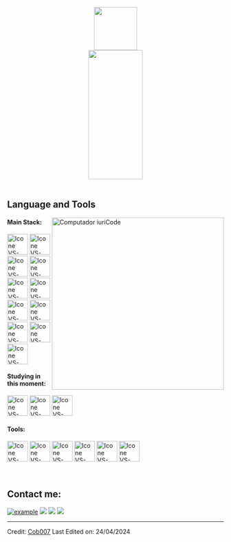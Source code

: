 <div id="header" align="center">
  <img src="https://media.giphy.com/media/M9gbBd9nbDrOTu1Mqx/giphy.gif" width="100"/>
</div>

<div align="center">
  <img width=50% height="300" src="https://github-readme-stats.vercel.app/api/top-langs/?username=cob007&layout=compact&theme=radical" />
<!--<img  align="right" src="https://media.giphy.com/media/dWesBcTLavkZuG35MI/giphy.gif" width=50% height="300"/>-->
</div>

<br>

## Language and Tools

<img src="https://raw.githubusercontent.com/MicaelliMedeiros/micaellimedeiros/master/image/computer-illustration.png" min-width="400px" max-width="400px" width="400px" align="right" alt="Computador iuriCode">

#### Main Stack:

  [<img height="48px" width="48px" alt="Icone VS-Code" src="https://skillicons.dev/icons?i=kotlin"/>](https://kotlin.com/)
  [<img height="48px" width="48px" alt="Icone VS-Code" src="https://skillicons.dev/icons?i=java"/>](https://java.com/)
  [<img height="48px" width="48px" alt="Icone VS-Code" src="https://skillicons.dev/icons?i=html"/>](https://developer.mozilla.org/en-US/docs/Web/HTML)
  [<img height="48px" width="48px" alt="Icone VS-Code" src="https://skillicons.dev/icons?i=css"/>](https://developer.mozilla.org/en-US/docs/Web/CSS)
  [<img height="48px" width="48px" alt="Icone VS-Code" src="https://skillicons.dev/icons?i=js"/>](https://developer.mozilla.org/en-US/docs/Web/JavaScript)
  [<img height="48px" width="48px" alt="Icone VS-Code" src="https://skillicons.dev/icons?i=nodejs"/>](https://nodejs.org/en)
  [<img height="48px" width="48px" alt="Icone VS-Code" src="https://skillicons.dev/icons?i=react"/>](https://react.dev/)
  [<img height="48px" width="48px" alt="Icone VS-Code" src="https://skillicons.dev/icons?i=sass"/>](https://sass-lang.com/)
  [<img height="48px" width="48px" alt="Icone VS-Code" src="https://skillicons.dev/icons?i=mysql"/>](https://www.mysql.com/)
  [<img height="48px" width="48px" alt="Icone VS-Code" src="https://skillicons.dev/icons?i=vite"/>](https://www.vite.com/)
  [<img height="48px" width="48px" alt="Icone VS-Code" src="https://skillicons.dev/icons?i=mongodb"/>](https://mongodb.com/)



#### Studying in this moment:
  [<img height="48px" width="48px" alt="Icone VS-Code" src="https://skillicons.dev/icons?i=ts"/>](https://www.typescriptlang.org/)
  [<img height="48px" width="48px" alt="Icone VS-Code" src="https://skillicons.dev/icons?i=graphql"/>](https://graphql.org/)
  [<img height="48px" width="48px" alt="Icone VS-Code" src="https://skillicons.dev/icons?i=aws"/>](https://www.aws.training/)





#### Tools:

  [<img height="48px" width="48px" alt="Icone VS-Code" src="https://skillicons.dev/icons?i=figma"/>](https://www.figma.com/)
  [<img height="48px" width="48px" alt="Icone VS-Code" src="https://skillicons.dev/icons?i=vscode"/>](https://code.visualstudio.com/)
  [<img height="48px" width="48px" alt="Icone VS-Code" src="https://skillicons.dev/icons?i=github"/>](https://github.com/)
  [<img height="48px" width="48px" alt="Icone VS-Code" src="https://skillicons.dev/icons?i=git"/>](https://git-scm.com/)
  [<img height="48px" width="48px" alt="Icone VS-Code" src="https://skillicons.dev/icons?i=bitbucket"/>](https://git-scm.com/)
  [<img height="48px" width="48px" alt="Icone VS-Code" src="https://skillicons.dev/icons?i=androidstudio"/>](https://developer.android.com/studio)

  

  

<br>

## Contact me:
<div>
  <a  href="https://michealcob.netlify.app/" target="_blank"><img loading="lazy" src="https://img.shields.io/badge/My_Website-000000?style=for-the-badge&logo=Microsoft-edge&logoColor=white" target="_blank" alt="example"></a>
<a href="https://www.instagram.com/cob100/" target="_blank"><img loading="lazy" src="https://img.shields.io/badge/-Instagram-%23E4405F?style=for-the-badge&logo=instagram&logoColor=white" target="_blank"></a>
<a href = "mailto: michaelcob2@gmail.com"><img loading="lazy" src="https://img.shields.io/badge/Gmail-D14836?style=for-the-badge&logo=gmail&logoColor=white" target="_blank"></a>
<a href="https://www.linkedin.com/in/micheal-adeniyi-software-engineer" target="_blank"><img loading="lazy" src="https://img.shields.io/badge/-LinkedIn-%230077B5?style=for-the-badge&logo=linkedin&logoColor=white" target="_blank"></a>   
</div>


------
Credit: [Cob007](https://github.com/cob007)
Last Edited on: 24/04/2024

<!--
**Cob007/Cob007** is a ✨ _special_ ✨ repository because its `README.md` (this file) appears on your GitHub profile.

Here are some ideas to get you started:

- 🔭 I’m currently working on ...
- 🌱 I’m currently learning ...
- 👯 I’m looking to collaborate on ...
- 🤔 I’m looking for help with ...
- 💬 Ask me about ...
- 📫 How to reach me: ...
- 😄 Pronouns: ...
- ⚡ Fun fact: ...
-->
